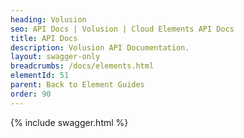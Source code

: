 ```yaml
---
heading: Volusion
seo: API Docs | Volusion | Cloud Elements API Docs
title: API Docs
description: Volusion API Documentation.
layout: swagger-only
breadcrumbs: /docs/elements.html
elementId: 51
parent: Back to Element Guides
order: 90
---
```


{% include swagger.html %}
